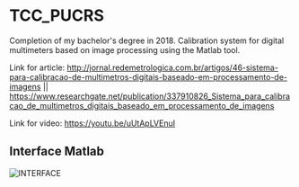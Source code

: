 # TCC_PUCRS
Completion of my bachelor's degree in 2018.
Calibration system for digital multimeters based on image processing using the Matlab tool.

Link for article: http://jornal.redemetrologica.com.br/artigos/46-sistema-para-calibracao-de-multimetros-digitais-baseado-em-processamento-de-imagens || https://www.researchgate.net/publication/337910826_Sistema_para_calibracao_de_multimetros_digitais_baseado_em_processamento_de_imagens

Link for video: https://youtu.be/uUtApLVEnuI





## Interface Matlab
![INTERFACE](https://user-images.githubusercontent.com/57962005/103250581-7d27fb80-496c-11eb-97ad-a89c47194523.JPG)


